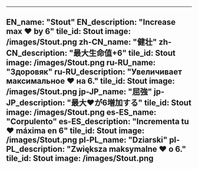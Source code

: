 ---

EN_name: "Stout"
EN_description: "Increase max ❤️ by 6"
tile_id: Stout
image: /images/Stout.png
zh-CN_name: "健壮"
zh-CN_description: "最大生命值+6"
tile_id: Stout
image: /images/Stout.png
ru-RU_name: "Здоровяк"
ru-RU_description: "Увеличивает максимальное ❤️ на 6."
tile_id: Stout
image: /images/Stout.png
jp-JP_name: "屈強"
jp-JP_description: "最大❤️が6増加する"
tile_id: Stout
image: /images/Stout.png
es-ES_name: "Corpulento"
es-ES_description: "Incrementa tu ❤️ máxima en 6"
tile_id: Stout
image: /images/Stout.png
pl-PL_name: "Dziarski"
pl-PL_description: "Zwiększa maksymalne ❤️ o 6."
tile_id: Stout
image: /images/Stout.png
---